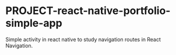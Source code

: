 # PROJECT-react-native-portfolio-simple-app
Simple activity in react native to study navigation routes in React Navigation.

